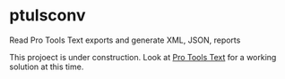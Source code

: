 # ptulsconv
Read Pro Tools Text exports and generate XML, JSON, reports

This projoect is under construction. Look at [Pro Tools Text](https://github.com/iluvcapra/ProToolsText) 
for a working solution at this time.
